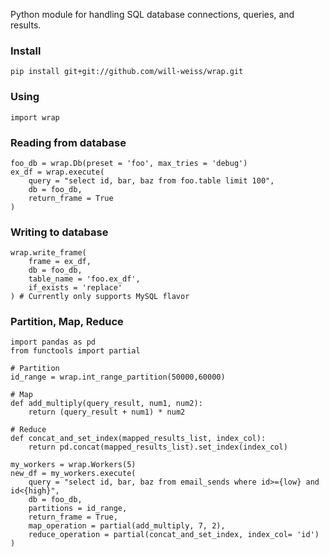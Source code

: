 Python module for handling SQL database connections, queries, and results.

### Install

<pre><code>pip install git+git://github.com/will-weiss/wrap.git</code></pre>

### Using

<pre><code>import wrap</code></pre>

### Reading from database

<pre><code>foo_db = wrap.Db(preset = 'foo', max_tries = 'debug')
ex_df = wrap.execute(
    query = "select id, bar, baz from foo.table limit 100", 
    db = foo_db, 
    return_frame = True
)</code></pre>

### Writing to database

<pre><code>wrap.write_frame(
    frame = ex_df,
    db = foo_db,
    table_name = 'foo.ex_df',
    if_exists = 'replace'
) # Currently only supports MySQL flavor</code></pre>

### Partition, Map, Reduce

<pre><code>import pandas as pd
from functools import partial

# Partition
id_range = wrap.int_range_partition(50000,60000) 

# Map
def add_multiply(query_result, num1, num2):
    return (query_result + num1) * num2

# Reduce
def concat_and_set_index(mapped_results_list, index_col):
    return pd.concat(mapped_results_list).set_index(index_col)

my_workers = wrap.Workers(5)
new_df = my_workers.execute(
    query = "select id, bar, baz from email_sends where id>={low} and id&lt;{high}",
    db = foo_db,
    partitions = id_range,
    return_frame = True,
    map_operation = partial(add_multiply, 7, 2),
    reduce_operation = partial(concat_and_set_index, index_col= 'id')
)</code></pre>